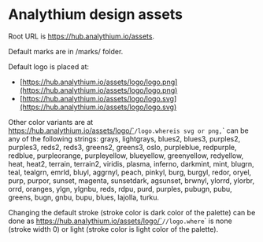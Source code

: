 # Analythium design assets

Root URL is https://hub.analythium.io/assets.

Default marks are in /marks/ folder.

Default logo is placed at:

- [https://hub.analythium.io/assets/logo/logo.png](https://hub.analythium.io/assets/logo/logo.png)
- [https://hub.analythium.io/assets/logo/logo.svg](https://hub.analythium.io/assets/logo/logo.svg)

Other color variants are at
https://hub.analythium.io/assets/logo/`<color>`/logo.`<ext>`
where `<ext>` is svg or png,
`<color>` can be any of the following strings:
grays, lightgrays, blues2, blues3, purples2, purples3, reds2, reds3, greens2, greens3, oslo, purpleblue, redpurple, redblue, purpleorange, purpleyellow, blueyellow, greenyellow, redyellow, heat, heat2, terrain, terrain2, viridis, plasma, inferno, darkmint, mint, blugrn, teal, tealgrn, emrld, bluyl, aggrnyl, peach, pinkyl, burg, burgyl, redor, oryel, purp, purpor, sunset, magenta, sunsetdark, agsunset, brwnyl, ylorrd, ylorbr, orrd, oranges, ylgn, ylgnbu, reds, rdpu, purd, purples, pubugn, pubu, greens, bugn, gnbu, bupu, blues, lajolla, turku.

Changing the default stroke (stroke color is dark color of the palette) 
can be done as https://hub.analythium.io/assets/logo/`<color>`/`<stroke>`/logo.`<ext>`
where `<stroke>` is none (stroke width 0) or 
light (stroke color is light color of the palette).
